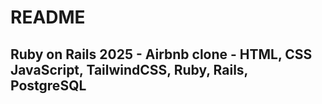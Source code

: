 # README

## Ruby on Rails 2025 - Airbnb clone - HTML, CSS JavaScript, TailwindCSS, Ruby, Rails, PostgreSQL
